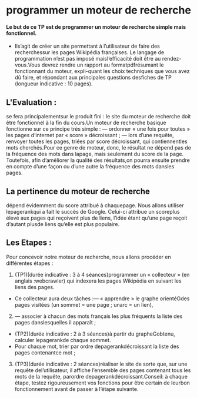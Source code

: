 # programmer un moteur de recherche

#### Le but de ce TP est de programmer un moteur de recherche simple mais fonctionnel.

  * Ils’agit de créer un site permettant à l’utilisateur de faire des recherchessur les pages Wikipédia françaises. Le langage de programmation n’est pas imposé maisl’efficacité doit être au rendez-vous.Vous devrez rendre un rapport au formatpdfrésumant le fonctionnant du moteur, expli-quant les choix techniques que vous avez dû faire, et répondant aux principales questions desfiches de TP (longueur indicative : 10 pages).

## L'Evaluation :
  se fera principalementsur le produit fini : le site du moteur de recherche doit être fonctionnel à la fin du cours.Un moteur de recherche basique fonctionne sur ce principe très simple :
    — ordonner « une fois pour toutes » les pages d’internet par « score » décroissant ;
    — lors d’une requête, renvoyer toutes les pages, triées par score décroissant, qui contiennentles mots cherchés.Pour ce genre de moteur, donc, le résultat ne dépend pas de la fréquence des mots dans lapage, mais seulement du score de la page. Toutefois, afin d’améliorer la qualité des résultats,on pourra ensuite prendre en compte d’une façon ou d’une autre la fréquence des mots dansles pages.

## La pertinence du moteur de recherche

dépend évidemment du score attribué à chaquepage. Nous allons utiliser lepagerankqui a fait le succès de Google. Celui-ci attribue un scoreplus élevé aux pages qui reçoivent plus de liens, l’idée étant qu’une page reçoit d’autant plusde liens qu’elle est plus populaire.

## Les Etapes :

 Pour concevoir notre moteur de recherche, nous allons procéder en différentes étapes :
 1. (TP1)(durée indicative : 3 à 4 séances)programmer un « collecteur » (en anglais :webcrawler) qui indexera les pages Wikipédia en suivant les liens des pages.
 *  Ce collecteur aura deux tâches :— « apprendre » le graphe orientéGdes pages visitées (un sommet = une page ; unarc = un lien),

 2. — associer à chacun des mots français les plus fréquents la liste des pages danslesquelles il apparaît ;
 * (TP2)(durée indicative : 2 à 3 séances)à partir du grapheGobtenu, calculer lepagerankde chaque sommet.
 *    Pour chaque mot, trier par ordre depagerankdécroissant la liste des pages contenantce mot ;

  3.  (TP3)(durée indicative : 2 séances)réaliser le site de sorte que, sur une requête del’utilisateur, il affiche l’ensemble des pages contenant tous les mots de la requête, parordre depagerankdécroissant.Conseil: à chaque étape, testez rigoureusement vos fonctions pour être certain de leurbon fonctionnement avant de passer à l’étape suivante.
